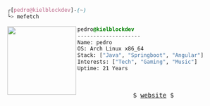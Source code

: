 

```css
┌[pedro@kielblockdev]-(~)
└> mefetch
```
 

<div style="display:block;text-align:left"><img align="left" src="https://user-images.githubusercontent.com/56447720/215329483-0f7dcda1-71a7-495a-9097-2393af297636.png" border="0" style="width:156px;">
  
  ```css
  pedro@kielblockdev
  --------------------
  Name: pedro
  OS: Arch Linux x86_64
  Stack: ["Java", "Springboot", "Angular"]
  Interests: ["Tech", "Gaming", "Music"]
  Uptime: 21 Years
  ```
</div>



<br />
<p align="center">
  <samp>
    $  <a href="https://kielblock.dev" target="_blank">website</a>  $
  </samp>
</p>






